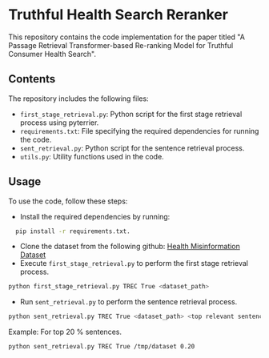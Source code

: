 # Truthful Health Search Reranker

This repository contains the code implementation for the paper titled "A Passage Retrieval Transformer-based Re-ranking Model for Truthful Consumer Health Search".

## Contents
The repository includes the following files:

* `first_stage_retrieval.py`: Python script for the first stage retrieval process using pyterrier.
* `requirements.txt`: File specifying the required dependencies for running the code.
* `sent_retrieval.py`: Python script for the sentence retrieval process.
* `utils.py`: Utility functions used in the code.

## Usage
To use the code, follow these steps:

* Install the required dependencies by running: 

``` bash
  pip install -r requirements.txt.
```
* Clone the dataset from the following github: [Health Misinformation Dataset]()
* Execute `first_stage_retrieval.py` to perform the first stage retrieval process.
```bash
python first_stage_retrieval.py TREC True <dataset_path>
```
* Run `sent_retrieval.py` to perform the sentence retrieval process.
```bash
python sent_retrieval.py TREC True <dataset_path> <top relevant sentences>
```
Example:
For top 20 % sentences.
```bash
python sent_retrieval.py TREC True /tmp/dataset 0.20
```